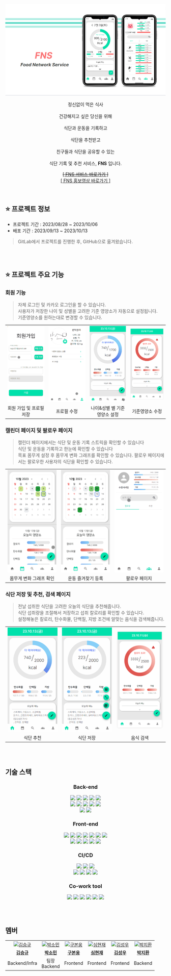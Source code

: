 ![fns](https://github.com/S09P22A403/fns/blob/master/assets/FNS%20main.png)


<div align=center>
    <p>
        정신없이 먹은 식사
        <br><br>
        건강해지고 싶은 당신을 위해
        <br><br>
        식단과 운동을 기록하고
        <br><br>
        식단을 추천받고
        <br><br>
        친구들과 식단을 공유할 수 있는
        <br><br>
        식단 기록 및 추천 서비스, <b>FNS</b> 입니다.
    </p>
    <a href="https://j9a403.p.ssafy.io/"><del>[ FNS 서비스 바로가기 ]</del></a>
    <br>
    <a href="https://youtu.be/Qx0bN870C4I">[ FNS 홍보영상 바로가기 ]</a>
</div>

<br>
<br>

## ⭐ 프로젝트 정보

- 프로젝트 기간 : 2023/08/28 ~ 2023/10/06
- 배포 기간 : 2023/09/13 ~ 2023/10/13
> GitLab에서 프로젝트를 진행한 후, GitHub으로 옮겨왔습니다.


<br>
<br>

## ⭐ 프로젝트 주요 기능

### 회원 기능

> 자체 로그인 및 카카오 로그인을 할 수 있습니다. <br>
> 사용자가 저장한 나이 및 성별을 고려한 기준 영양소가 자동으로 설정됩니다. <br>
> 기준영양소를 원하는대로 변경할 수 있습니다.

<table>
  <tr>
    <td align="center">
      <img src="https://github.com/S09P22A403/fns/blob/master/assets/%ED%9A%8C%EC%9B%90%EA%B0%80%EC%9E%85%20%EB%B0%8F%20%ED%94%84%EB%A1%9C%ED%95%84%EC%A0%80%EC%9E%A5.gif"/>
    </td>
    <td align="center">
      <img src="https://github.com/S09P22A403/fns/blob/master/assets/%ED%94%84%EB%A1%9C%ED%95%84%20%EC%88%98%EC%A0%95.gif" />
    </td>
    <td align="center">
      <img src="https://github.com/S09P22A403/fns/blob/master/assets/%EB%82%98%EC%9D%B4%2C%20%EC%84%B1%EB%B3%84%20%EB%B3%84%20%EA%B8%B0%EC%A4%80%EC%98%81%EC%96%91%EC%86%8C%20%EC%84%A4%EC%A0%95.gif"/>
    </td>
    <td align="center">
      <img src="https://github.com/S09P22A403/fns/blob/master/assets/FNS_%EC%98%81%EC%96%91%EC%86%8C%EC%84%A4%EC%A0%95.gif"/>
    </td>
  </tr>
  <tr>
    <td align="center">
      <span>회원 가입 및 프로필 저장</span>
    </td>
    <td align="center">
      <span>프로필 수정</span>
    </td>
    <td align="center">
      <span>나이&성별 별 기준영양소 설정</span>
    </td>
    <td align="center">
      <span>기준영양소 수정</span>
    </td>
  </tr>
</table>

### 캘린더 페이지 및 팔로우 페이지

> 캘린더 페이지에서는 식단 및 운동 기록 스트릭을 확인할 수 있습니다 <br>
> 식단 및 운동을 기록하고 한눈에 확인할 수 있습니다 <br>
> 목표 몸무게 설정 후 몸무게 변화 그래프를 확인할 수 있습니다.
> 팔로우 페이지에서는 팔로우한 사용자의 식단을 확인할 수 있습니다.

<table>
  <tr>
    <td align="center">
      <img src="https://github.com/S09P22A403/fns/blob/master/assets/%EB%AA%B8%EB%AC%B4%EA%B2%8C%20%EC%88%98%EC%A0%95%20%EA%B7%B8%EB%9E%98%ED%94%84.gif" />
    </td>
    <td align="center">
      <img src="https://github.com/S09P22A403/fns/blob/master/assets/%EC%9A%B4%EB%8F%99%20%EC%A6%90%EA%B2%A8%EC%B0%BE%EA%B8%B0%20%EB%B0%8F%20%EB%93%B1%EB%A1%9D.gif" />
    </td>
    <td align="center">
      <img src="https://github.com/S09P22A403/fns/blob/master/assets/%ED%8C%94%EB%A1%9C%EC%9A%B0%20%EC%A0%80%EC%9E%A5.gif" />
    </td>
  </tr>
  <tr>
    <td align="center">
      <span>몸무게 변화 그래프 확인</span>
    </td>
    <td align="center">
      <span>운동 즐겨찾기 등록</span>
    </td>
    <td align="center">
      <span>팔로우 페이지</span>
    </td>
  </tr>
</table>

### 식단 저장 및 추천, 검색 페이지

> 전날 섭취한 식단을 고려한 오늘의 식단을 추천해줍니다. <br>
> 식단 섭취량을 조절해서 저장하고 섭취 칼로리를 확인할 수 있습니다. <br>
> 설정해놓은 칼로리, 탄수화물, 단백질, 지방 조건에 알맞는 음식을 검색해줍니다.

<table>
  <tr>
    <td align="center">
      <img src="https://github.com/S09P22A403/fns/blob/master/assets/%EC%8B%9D%EB%8B%A8%20%EC%B6%94%EC%B2%9C.gif" />
    </td>
    <td align="center">
      <img src="https://github.com/S09P22A403/fns/blob/master/assets/%EC%8B%9D%EB%8B%A8%20%EC%A0%80%EC%9E%A5-%20%EC%B5%9C%EC%A2%85.gif" />
    </td>
    <td align="center">
      <img src="https://github.com/S09P22A403/fns/blob/master/assets/FNS_%EC%9D%8C%EC%8B%9D%EA%B2%80%EC%83%89.gif" />
    </td>
  </tr>
  <tr>
    <td align="center">
      <span>식단 추천</span>
    </td>
    <td align="center">
      <span>식단 저장</span>
    </td>
    <td align="center">
      <span>음식 검색</span>
    </td>
  </tr>
</table>

<br>
<br>

## 기술 스택

<h3 align="center">Back-end</h3>
<p align="center">
    <img src="https://img.shields.io/badge/Java-007396?&logo=java&logoColor=white">
    <img src="https://img.shields.io/badge/SpringBoot-6DB33F?&logo=springboot&logoColor=white">
    <img src="https://img.shields.io/badge/Gradle-02303A?&logo=gradle&logoColor=white">
    <img src="https://img.shields.io/badge/SpringSecurity-6DB33F?&logo=springsecurity&logoColor=white">
    <img src="https://img.shields.io/badge/JWT-000000?&logo=jsonwebtokens&logoColor=white">
    <br>
    <img src="https://img.shields.io/badge/Hibernate-59666C?&logo=hibernate&logoColor=white">
    <img src="https://img.shields.io/badge/MySQL-4479A1?&logo=mysql&logoColor=white">
    <img src="https://img.shields.io/badge/Redis-DC382D?&logo=redis&logoColor=white">
    <img src="https://img.shields.io/badge/H2-FF9900?&logo=h2&logoColor=white">
    <img src="https://img.shields.io/badge/Swagger-85EA2D?&logo=swagger&logoColor=white">
    <br>
    <img src="https://img.shields.io/badge/Python-3776AB?&logo=python&logoColor=white">
    <img src="https://img.shields.io/badge/Selenium-43B02A?&logo=selenium&logoColor=white">
</p>

<h3 align="center">Front-end</h3>
<p align="center">
    <img src="https://img.shields.io/badge/Node.js-339933?&logo=nodedotjs&logoColor=white">
    <img src="https://img.shields.io/badge/React-61DAFB?&logo=react&logoColor=white">
    <img src="https://img.shields.io/badge/PWA-5A0FC8?&logo=pwa&logoColor=white">
    <img src="https://img.shields.io/badge/TypeScript-3178C6?&logo=typescript&logoColor=white">
    <img src="https://img.shields.io/badge/Redux-764ABC?&logo=redux&logoColor=white">
    <img src="https://img.shields.io/badge/axios-5A29E4?&logo=axios&logoColor=white">
    <img src="https://img.shields.io/badge/ReactRouter-CA4245?&logo=reactrouter&logoColor=white">
    <br>
    <img src="https://img.shields.io/badge/ESLint-4B32C3?&logo=eslint&logoColor=white">
    <img src="https://img.shields.io/badge/Prettier-F7B93E?&logo=prettier&logoColor=white">
    <img src="https://img.shields.io/badge/Mui-007FFF?&logo=mui&logoColor=white">
    <img src="https://img.shields.io/badge/styledcomponents-DB7093?&logo=styledcomponents&logoColor=white">
    <img src="https://img.shields.io/badge/Chart.js-FF6384?&logo=chartdotjs&logoColor=white">
</p>

<h3 align="center">CI/CD</h3>
<p align="center">
    <img src="https://img.shields.io/badge/Docker-2496ED?&logo=docker&logoColor=white">
    <img src="https://img.shields.io/badge/Jenkins-D24939?&logo=jenkins&logoColor=white">
    <img src="https://img.shields.io/badge/nginx-009639?&logo=nginx&logoColor=white">
    <br>
    <img src="https://img.shields.io/badge/ubuntu-E95420?&logo=ubuntu&logoColor=white">
    <img src="https://img.shields.io/badge/amazon EC2-FF9900?&logo=amazon ec2&logoColor=white">
    <img src="https://img.shields.io/badge/amazon RDS-527FFF?&logo=amazonrds&logoColor=white">
    <img src="https://img.shields.io/badge/amazon S3-569A31?&logo=amazons3&logoColor=white">
</p>

<h3 align="center">Co-work tool</h3>
<p align="center">
    <img src="https://img.shields.io/badge/GitLab-FC6D26?&logo=GitLab&logoColor=white">
    <img src="https://img.shields.io/badge/Notion-000000?&logo=Notion&logoColor=white">
    <img src="https://img.shields.io/badge/Jira-0052CC?&logo=Jira Software&logoColor=white">
    <img src="https://img.shields.io/badge/Postman-FF6C37?&logo=Postman&logoColor=white">
    <img src="https://img.shields.io/badge/Figma-F24E1E?&logo=Figma&logoColor=white">
    <img src="https://img.shields.io/badge/Mattermost-0058CC?&logo=Mattermost&logoColor=white">
</p>

<br>
<br>

## 멤버

<table>
  <tr>
    <td align="center">
      <a href="https://github.com/sgkim6">
        <img src="https://github.com/sgkim6.png" alt="김승규" />
      </a>
    </td>
     <td align="center">
      <a href="https://github.com/yygs321">
        <img src="https://github.com/yygs321.png" alt="박소민" />
      </a>
    </td>
    <td align="center">
      <a href="https://github.com/Narn99">
        <img src="https://github.com/Narn99.png" alt="구본웅" />
      </a>
    </td>
    <td align="center">
      <a href="https://github.com/hyunin3">
        <img src="https://github.com/hyunin3.png" alt="심현재" />
      </a>
    </td>
    <td align="center">
      <a href="https://github.com/ImChrisKim">
        <img src="https://github.com/ImChrisKim.png" alt="김성우" />
      </a>
    </td>
    <td align="center">
      <a href="https://github.com/mycook3">
        <img src="https://github.com/mycook3.png" alt="박지환" />
      </a>
    </td>
  </tr>
  <tr>
    <td align="center">
      <a href="https://github.com/sgkim6">
        <b>김승규</b>
      </a>
    </td>
    <td align="center">
      <a href="https://github.com/yygs321">
        <b>박소민</b>
      </a>
    </td>
    <td align="center">
      <a href="https://github.com/Narn99">
        <b>구본웅</b>
      </a>
    </td>
    <td align="center">
      <a href="https://github.com/hyunin3">
        <b>심현재</b>
      </a>
    </td>
    <td align="center">
      <a href="https://github.com/ImChrisKim">
        <b>김성우</b>
      </a>
    </td>
    <td align="center">
      <a href="https://github.com/mycook3">
        <b>박지환</b>
      </a>
    </td>
  </tr>
  <tr>
    <td align="center">
      <span>Backend/Infra</span>
    </td>
    <td align="center">
      <span>팀장<br>Backend</span>
    </td>
    <td align="center">
      <span>Frontend</span>
    </td>
    <td align="center">
      <span>Frontend</span>
    </td>
    <td align="center">
      <span>Frontend</span>
    </td>
    <td align="center">
      <span>Backend</span>
    </td>
  </tr>
</table>

